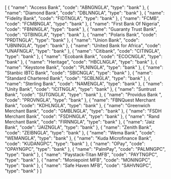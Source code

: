 [
    {
        "name": "Access Bank",
        "code": "ABNGNGLA",
        "type": "bank"
    },
    {
        "name": "Diamond Bank",
        "code": "DBLNNGLA",
        "type": "bank"
    },
    {
        "name": "Fidelity Bank",
        "code": "FIDTNGLA",
        "type": "bank"
    },
    {
        "name": "FCMB",
        "code": "FCMBNGLA",
        "type": "bank"
    },
    {
        "name": "First Bank Of Nigeria",
        "code": "FBNINGLA",
        "type": "bank"
    },
    {
        "name": "Guaranty Trust Bank",
        "code": "GTBINGLA",
        "type": "bank"
    },
    {
        "name": "Polaris Bank",
        "code": "PRDTNGLA",
        "type": "bank"
    },
    {
        "name": "Union Bank",
        "code": "UBNINGLA",
        "type": "bank"
    },
    {
        "name": "United Bank for Africa",
        "code": "UNAFNGLA",
        "type": "bank"
    },
    {
        "name": "Citibank",
        "code": "CITINGLA",
        "type": "bank"
    },
    {
        "name": "Ecobank Bank",
        "code": "ECOCNGLA",
        "type": "bank"
    },
    {
        "name": "Heritage",
        "code": "HBCLNGLA",
        "type": "bank"
    },
    {
        "name": "Keystone Bank",
        "code": "PLNINGLA",
        "type": "bank"
    },
    {
        "name": "Stanbic IBTC Bank",
        "code": "SBICNGLA",
        "type": "bank"
    },
    {
        "name": "Standard Chartered Bank",
        "code": "SCBLNGLA",
        "type": "bank"
    },
    {
        "name": "Sterling Bank",
        "code": "NAMENGLA",
        "type": "bank"
    },
    {
        "name": "Unity Bank",
        "code": "ICITNGLA",
        "type": "bank"
    },
    {
        "name": "Suntrust Bank",
        "code": "SUTGNGLA",
        "type": "bank"
    },
    {
        "name": "Providus Bank ",
        "code": "PROVNGLA",
        "type": "bank"
    },
    {
        "name": "FBNQuest Merchant Bank",
        "code": "KDHLNGLA",
        "type": "bank"
    },
    {
        "name": "Greenwich Merchant Bank",
        "code": "GMBLNGLA",
        "type": "bank"
    },
    {
        "name": "FSDH Merchant Bank",
        "code": "FSDHNGLA",
        "type": "bank"
    },
    {
        "name": "Rand Merchant Bank",
        "code": "FIRNNGLA",
        "type": "bank"
    },
    {
        "name": "Jaiz Bank",
        "code": "JAIZNGLA",
        "type": "bank"
    },
    {
        "name": "Zenith Bank",
        "code": "ZEIBNGLA",
        "type": "bank"
    },
    {
        "name": "Wema Bank",
        "code": "WEMANGLA",
        "type": "bank"
    },
    {
        "name": "Kuda Microfinance Bank",
        "code": "KUDANGPC",
        "type": "bank"
    },
    {
        "name": "OPay",
        "code": "OPAYNGPC",
        "type": "bank"
    },
    {
        "name": "PalmPay",
        "code": "PALMNGPC",
        "type": "bank"
    },
    {
        "name": "Paystack-Titan MFB",
        "code": "PAYTNGPC",
        "type": "bank"
    },
    {
        "name": "Moniepoint MFB",
        "code": "MONINGPC",
        "type": "bank"
    },
    {
        "name": "Safe Haven MFB",
        "code": "SAHVNGPC",
        "type": "bank"
    }
]